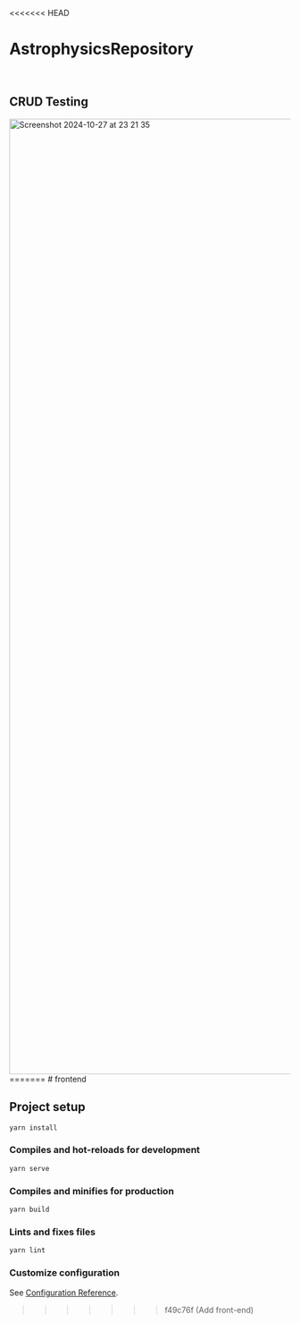 <<<<<<< HEAD
# AstrophysicsRepository
<br>

## CRUD Testing

<img width="1709" alt="Screenshot 2024-10-27 at 23 21 35" src="https://github.com/user-attachments/assets/bdc228c7-556b-4061-baef-44b309012c59">
=======
# frontend

## Project setup

```
yarn install
```

### Compiles and hot-reloads for development

```
yarn serve
```

### Compiles and minifies for production

```
yarn build
```

### Lints and fixes files

```
yarn lint
```

### Customize configuration

See [Configuration Reference](https://cli.vuejs.org/config/).
>>>>>>> f49c76f (Add front-end)
